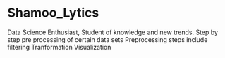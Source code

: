 # Shamoo_Lytics
Data Science Enthusiast, Student of knowledge and new trends.
Step by step pre processing of certain data sets
Preprocessing steps include
filtering
Tranformation
Visualization
